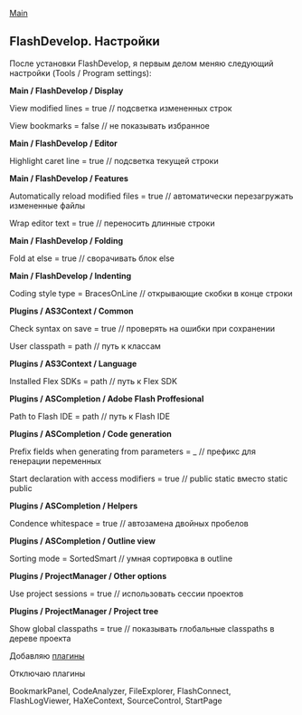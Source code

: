 [Main](/index.md)

## FlashDevelop. Настройки

После установки FlashDevelop, я первым делом меняю следующий настройки (Tools / Program settings):


__Main / FlashDevelop / Display__

View modified lines = true // подсветка измененных строк

View bookmarks = false // не показывать избранное


__Main / FlashDevelop / Editor__

Highlight caret line = true // подсветка текущей строки


__Main / FlashDevelop / Features__

Automatically reload modified files = true // автоматически перезагружать измененные файлы

Wrap editor text = true // переносить длинные строки


__Main / FlashDevelop / Folding__

Fold at else = true // сворачивать блок else


__Main / FlashDevelop / Indenting__

Coding style type = BracesOnLine // открывающие скобки в конце строки


__Plugins / AS3Context / Common__

Check syntax on save = true // проверять на ошибки при сохранении

User classpath = path // путь к классам


__Plugins / AS3Context / Language__

Installed Flex SDKs = path // путь к Flex SDK


__Plugins / ASCompletion / Adobe Flash Proffesional__

Path to Flash IDE = path // путь к Flash IDE


__Plugins / ASCompletion / Code generation__

Prefix fields when generating from parameters = _ // префикс для генерации переменных

Start declaration with access modifiers = true // public static вместо static public


__Plugins / ASCompletion / Helpers__

Condence whitespace = true // автозамена двойных пробелов


__Plugins / ASCompletion / Outline view__

Sorting mode = SortedSmart // умная сортировка в outline


__Plugins / ProjectManager / Other options__

Use project sessions = true // использовать сессии проектов


__Plugins / ProjectManager / Project tree__

Show global classpaths = true // показывать глобальные classpaths в дереве проекта


Добавляю [плагины](fd_plugins.md)


Отключаю плагины

BookmarkPanel, CodeAnalyzer, FileExplorer, FlashConnect, FlashLogViewer, HaXeContext, SourceControl, StartPage
